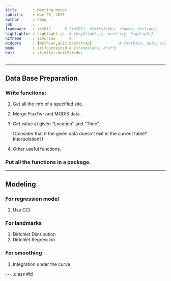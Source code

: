 ```yaml
---
title       : Meeting Notes
subtitle    : Nov 26, 2015
author      : Fang
job         : 
framework   : io2012      # {io2012, html5slides, shower, dzslides, ...}
highlighter : highlight.js  # {highlight.js, prettify, highlight}
hitheme     : tomorrow      # 
widgets     : [mathjax,quiz,bootstrap]            # {mathjax, quiz, bootstrap}
mode        : selfcontained # {standalone, draft}
knit        : slidify::knit2slides
--- 
```


--- 
## Data Base Preparation

### Write funcitons:

1. Get all the info of a specified site.
2. Merge FluxTwr and MODIS data.
3. Get value at given "Location" and "Time". 

   (Consider that if the given data doesn't exit in the current table? Interpolation?)
4. Other useful functions.

### Put all the functions in a package.


--- 

## Modeling

### For regression model

1. Use CCI 



### For landmarks

1. Dirichlet Distribution
2. Dirichlet Regression


### For smoothing

1. Integration under the curve 


--- .class #id 

